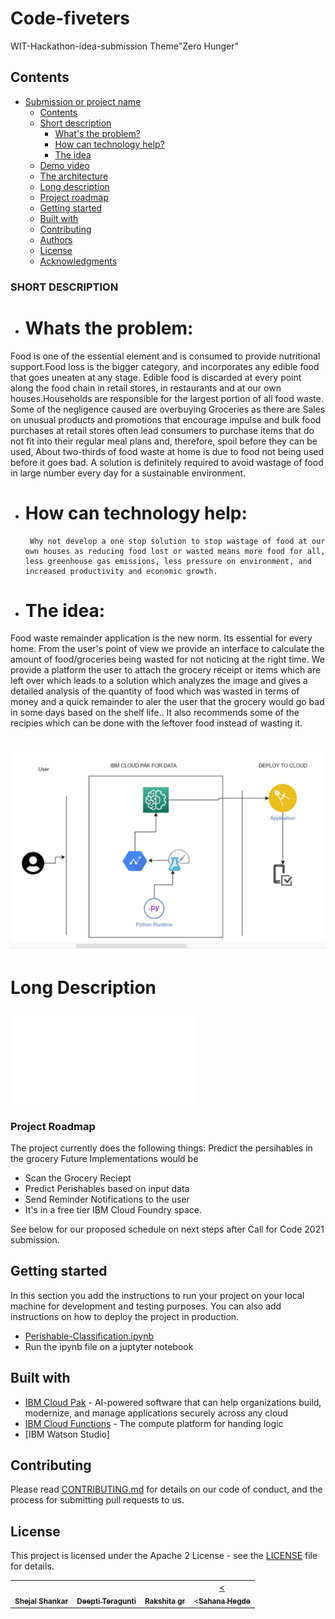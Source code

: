 # Code-fiveters
WIT-Hackathon-idea-submission 
Theme"Zero Hunger"
## Contents

- [Submission or project name](#submission-or-project-name)
  - [Contents](#contents)
  - [Short description](#short-description)
    - [What's the problem?](#whats-the-problem)
    - [How can technology help?](#how-can-technology-help)
    - [The idea](#the-idea)
  - [Demo video](#demo-video)
  - [The architecture](#the-architecture)
  - [Long description](#long-description)
  - [Project roadmap](#project-roadmap)
  - [Getting started](#getting-started)
  - [Built with](#built-with)
  - [Contributing](#contributing)
  - [Authors](#authors)
  - [License](#license)
  - [Acknowledgments](#acknowledgments)

###  SHORT DESCRIPTION
- # Whats the problem:
Food is one of the essential element and is consumed to provide nutritional support.Food loss is the bigger category, and incorporates any edible food that goes uneaten at any stage. Edible food is discarded at every point along the food chain in retail stores, in restaurants and at our own  houses.Households are responsible for the largest portion of all food waste.
Some of the negligence caused are overbuying Groceries as there are Sales on unusual products and promotions that encourage impulse and bulk food purchases at retail stores often lead consumers to purchase items that do not fit into their regular meal plans and, therefore, spoil before they can be used, About two-thirds of food waste at home is due to food not being used before it goes bad.
 A solution is definitely required to avoid wastage of food in large  number every day for a sustainable environment.
- # How can technology help: 
       Why not develop a one stop solution to stop wastage of food at our own houses as reducing food lost or wasted means more food for all, less greenhouse gas emissions, less pressure on environment, and increased productivity and economic growth.

- # The idea:
Food waste remainder application is the new norm. Its essential for every home.  From the user's point of view we provide an interface to calculate the amount of food/groceries being wasted for not noticing at the right time. We provide a platform the user to attach the grocery receipt or items which are left over which leads to a solution which analyzes the image and gives a detailed analysis of the quantity of food which was wasted in terms of money and a quick remainder to aler the user that the grocery would go bad in some days based on the shelf life.. It also recommends some of the recipies which can be done with the leftover food instead of wasting it.
# ![Architecture Diagram](./images/architecture-dgrm.png)

# Long Description
![More detail is available here](DESCRIPTION.md)

### Project Roadmap
The project currently does the following things:
Predict the persihables in the grocery 
Future Implementations would be 
- Scan the Grocery Reciept
- Predict Perishables based on input data
- Send  Reminder Notifications to the user 
- It's in a free tier IBM Cloud Foundry space. 

See below for our proposed schedule on next steps after Call for Code 2021 submission.

## Getting started

In this section you add the instructions to run your project on your local machine for development and testing purposes. You can also add instructions on how to deploy the project in production.

- [Perishable-Classification.ipynb](./Perishable-Classification.ipynb)
- Run the ipynb file on a juptyter notebook
## Built with

- [IBM Cloud Pak](https://cloud.ibm.com/catalog?search=cloudant#search_results) - AI-powered software that can help organizations build, modernize, and manage applications securely across any cloud
- [IBM Cloud Functions](https://cloud.ibm.com/catalog?search=cloud%20functions#search_results) - The compute platform for handing logic
- [IBM Watson Studio]
## Contributing

Please read [CONTRIBUTING.md](CONTRIBUTING.md) for details on our code of conduct, and the process for submitting pull requests to us.
<!-- ALL-CONTRIBUTORS-LIST:START - Do not remove or modify this section -->
<!-- prettier-ignore-start -->
<!-- markdownlint-disable -->
<table>
  <tr>
    <td align="center"><a href="https://github.com/ShejalShankar/shej28"><br /><sub><b>Shejal Shankar</b></sub></a><br /></td>
     <td align="center"><a href="https://github.com/DeeptiTeragunti"><br /><sub><b>Deepti Teragunti</b></sub></a><br /></td>
     <td align="center"><a href="https://github.com/Rakshitha-G-R"><br /><sub><b>Rakshita gr</b></sub></a><br /></td>
     <td align="center"><a href="https://github.com/hegdesahana"><<br /><sub><<b>Sahana Hegde</sub></a><br /></td>
    
## License

This project is licensed under the Apache 2 License - see the [LICENSE](LICENSE) file for details.


